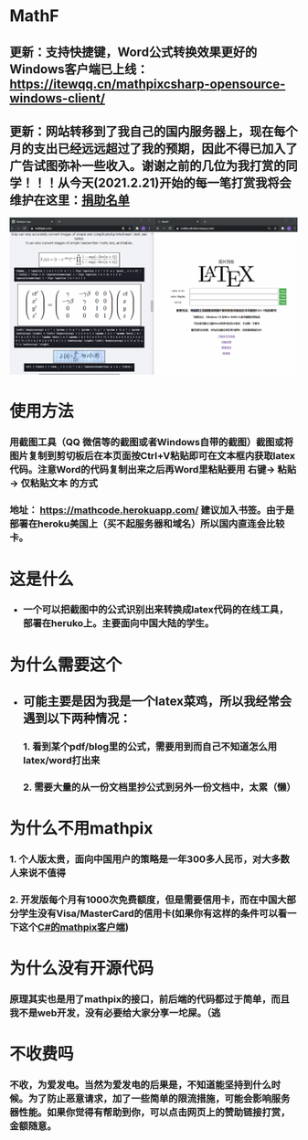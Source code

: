 # MathF

## 更新：支持快捷键，Word公式转换效果更好的Windows客户端已上线： https://itewqq.cn/mathpixcsharp-opensource-windows-client/

## **更新：网站转移到了我自己的国内服务器上，现在每个月的支出已经**远远**超过了我的预期，因此不得已加入了广告试图弥补一些收入。谢谢之前的几位为我打赏的同学！！！从今天(2021.2.21)开始的每一笔打赏我将会维护在这里：[捐助名单](https://github.com/itewqq/MathF/blob/master/donatelist.md)**

![使用示例](test1.gif)

# 使用方法
### 用截图工具（QQ 微信等的截图或者Windows自带的截图）截图或将图片复制到剪切板后在本页面按Ctrl+V粘贴即可在文本框内获取latex代码。注意Word的代码复制出来之后再Word里粘贴要用 右键-> 粘贴 -> 仅粘贴文本 的方式

### 地址：   https://mathcode.herokuapp.com/ 建议加入书签。由于是部署在heroku美国上（买不起服务器和域名）所以国内直连会比较卡。

# 这是什么
* ### 一个可以把截图中的公式识别出来转换成latex代码的在线工具，部署在heruko上。主要面向中国大陆的学生。

# 为什么需要这个
* ## 可能主要是因为我是一个latex菜鸡，所以我经常会遇到以下两种情况：
  ### 1. 看到某个pdf/blog里的公式，需要用到而自己不知道怎么用latex/word打出来
  ### 2. 需要大量的从一份文档里抄公式到另外一份文档中，太累（懒）

# 为什么不用mathpix
### 1. 个人版太贵，面向中国用户的策略是一年300多人民币，对大多数人来说不值得
### 2. 开发版每个月有1000次免费额度，但是需要信用卡，而在中国大部分学生没有Visa/MasterCard的信用卡(如果你有这样的条件可以看一下这个[C#的mathpix客户端](https://github.com/itewqq/MathpixCsharp))

# 为什么没有开源代码
### 原理其实也是用了mathpix的接口，前后端的代码都过于简单，而且我不是web开发，没有必要给大家分享一坨屎。（逃

# 不收费吗
### 不收，为爱发电。当然为爱发电的后果是，不知道能坚持到什么时候。为了防止恶意请求，加了一些简单的限流措施，可能会影响服务器性能。如果你觉得有帮助到你，可以点击网页上的赞助链接打赏，金额随意。
